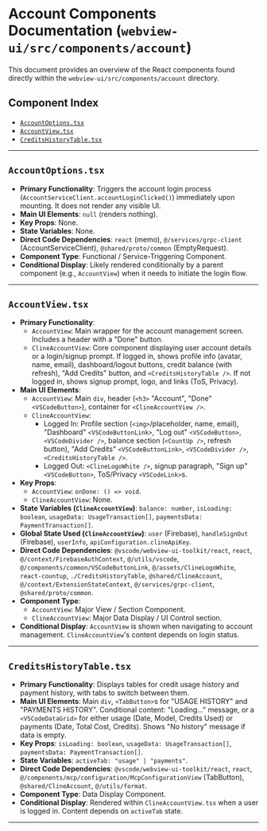 # Account Components Documentation (`webview-ui/src/components/account`)

This document provides an overview of the React components found directly within the `webview-ui/src/components/account` directory.

## Component Index

*   [`AccountOptions.tsx`](#accountoptionstsx)
*   [`AccountView.tsx`](#accountviewtsx)
*   [`CreditsHistoryTable.tsx`](#creditshistorytabletsx)

---

## `AccountOptions.tsx`

*   **Primary Functionality**: Triggers the account login process (`AccountServiceClient.accountLoginClicked()`) immediately upon mounting. It does not render any visible UI.
*   **Main UI Elements**: `null` (renders nothing).
*   **Key Props**: None.
*   **State Variables**: None.
*   **Direct Code Dependencies**: `react` (memo), `@/services/grpc-client` (AccountServiceClient), `@shared/proto/common` (EmptyRequest).
*   **Component Type**: Functional / Service-Triggering Component.
*   **Conditional Display**: Likely rendered conditionally by a parent component (e.g., `AccountView`) when it needs to initiate the login flow.

---

## `AccountView.tsx`

*   **Primary Functionality**:
    *   `AccountView`: Main wrapper for the account management screen. Includes a header with a "Done" button.
    *   `ClineAccountView`: Core component displaying user account details or a login/signup prompt. If logged in, shows profile info (avatar, name, email), dashboard/logout buttons, credit balance (with refresh), "Add Credits" button, and `<CreditsHistoryTable />`. If not logged in, shows signup prompt, logo, and links (ToS, Privacy).
*   **Main UI Elements**:
    *   `AccountView`: Main `div`, header (`<h3>` "Account", "Done" `<VSCodeButton>`), container for `<ClineAccountView />`.
    *   `ClineAccountView`:
        *   Logged In: Profile section (`<img>`/placeholder, name, email), "Dashboard" `<VSCodeButtonLink>`, "Log out" `<VSCodeButton>`, `<VSCodeDivider />`, balance section (`<CountUp />`, refresh button), "Add Credits" `<VSCodeButtonLink>`, `<VSCodeDivider />`, `<CreditsHistoryTable />`.
        *   Logged Out: `<ClineLogoWhite />`, signup paragraph, "Sign up" `<VSCodeButton>`, ToS/Privacy `<VSCodeLink>`s.
*   **Key Props**:
    *   `AccountView`: `onDone: () => void`.
    *   `ClineAccountView`: None.
*   **State Variables (`ClineAccountView`)**: `balance: number`, `isLoading: boolean`, `usageData: UsageTransaction[]`, `paymentsData: PaymentTransaction[]`.
*   **Global State Used (`ClineAccountView`)**: `user` (Firebase), `handleSignOut` (Firebase), `userInfo`, `apiConfiguration.clineApiKey`.
*   **Direct Code Dependencies**: `@vscode/webview-ui-toolkit/react`, `react`, `@/context/FirebaseAuthContext`, `@/utils/vscode`, `@/components/common/VSCodeButtonLink`, `@/assets/ClineLogoWhite`, `react-countup`, `./CreditsHistoryTable`, `@shared/ClineAccount`, `@/context/ExtensionStateContext`, `@/services/grpc-client`, `@shared/proto/common`.
*   **Component Type**:
    *   `AccountView`: Major View / Section Component.
    *   `ClineAccountView`: Major Data Display / UI Control section.
*   **Conditional Display**: `AccountView` is shown when navigating to account management. `ClineAccountView`'s content depends on login status.

---

## `CreditsHistoryTable.tsx`

*   **Primary Functionality**: Displays tables for credit usage history and payment history, with tabs to switch between them.
*   **Main UI Elements**: Main `div`, `<TabButton>`s for "USAGE HISTORY" and "PAYMENTS HISTORY". Conditional content: "Loading..." message, or a `<VSCodeDataGrid>` for either usage (Date, Model, Credits Used) or payments (Date, Total Cost, Credits). Shows "No history" message if data is empty.
*   **Key Props**: `isLoading: boolean`, `usageData: UsageTransaction[]`, `paymentsData: PaymentTransaction[]`.
*   **State Variables**: `activeTab: "usage" | "payments"`.
*   **Direct Code Dependencies**: `@vscode/webview-ui-toolkit/react`, `react`, `@/components/mcp/configuration/McpConfigurationView` (TabButton), `@shared/ClineAccount`, `@/utils/format`.
*   **Component Type**: Data Display Component.
*   **Conditional Display**: Rendered within `ClineAccountView.tsx` when a user is logged in. Content depends on `activeTab` state.
---
